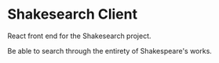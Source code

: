 # Shakesearch Client

React front end for the Shakesearch project.

Be able to search through the entirety of Shakespeare's works.
